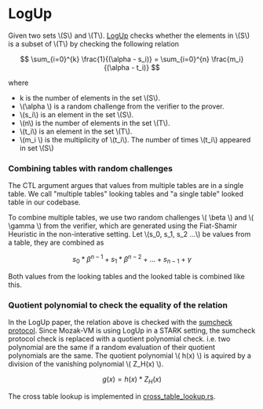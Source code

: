# LogUp

Given two sets \\(S\\) and \\(T\\). [LogUp] checks whether the elements in \\(S\\) is a subset of \\(T\\) by checking
the following relation

$$
\sum_{i=0}^{k} \frac{1}{(\alpha - s_i)} = \sum_{i=0}^{n} \frac{m_i}{(\alpha - t_i)}
$$

where
* k is the number of elements in the set \\(S\\).
* \\(\alpha \\) is a random challenge from the verifier to the prover.
* \\(s_i\\) is an element in the set \\(S\\).
* \\(n\\) is the number of elements in the set \\(T\\).
* \\(t_i\\) is an element in the set \\(T\\).
* \\(m_i \\) is the multiplicity of \\(t_i\\). The number of times \\(t_i\\) appeared in set \\(S\\)

### Combining tables with random challenges

The CTL argument argues that values from multiple tables are in a single table. We call "multiple tables" looking tables
and "a single table" looked table in our codebase.

To combine multiple tables, we use two random challenges \\( \beta \\) and \\( \gamma \\) from the verifier, which are generated using
the Fiat-Shamir Heuristic in the non-interative setting. Let \\(s_0, s_1, s_2 ...\\) be values from a table, they are combined as

$$
s_0*\beta^{n-1} + s_1*\beta^{n-2} + ... + s_{n-1} + \gamma
$$

Both values from the looking tables and the looked table is combined like this.

### Quotient polynomial to check the equality of the relation

In the LogUp paper, the relation above is checked with the [sumcheck protocol]. Since Mozak-VM is using LogUp in a STARK setting, the sumcheck protocol
check is replaced with a quotient polynomial check. i.e. two polynomial are the same if a random evaluation of their quotient polynomials are the same.
The quotient polynomial \\( h(x) \\) is aquired by a division of the vanishing polynomial \\( Z_H(x) \\).

$$
g(x) = h(x) * Z_H(x)
$$

The cross table lookup is implemented in [cross_table_lookup.rs].

[LogUp]: https://eprint.iacr.org/2022/1530.pdf
[sumcheck protocol]: https://dl.acm.org/doi/pdf/10.1145/146585.146605
[cross_table_lookup.rs]: ../../circuits/src/cross_table_lookup.rs

